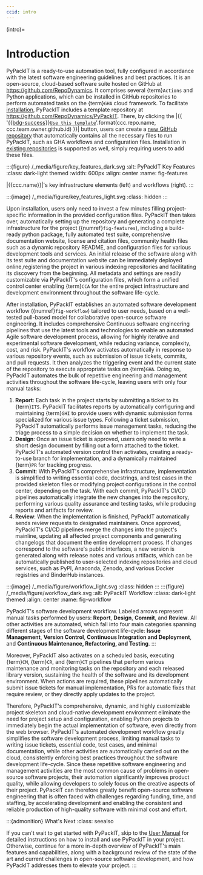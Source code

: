 ```yaml
---
ccid: intro
---
```


(intro)=
# Introduction

PyPackIT is a ready-to-use automation tool,
fully configured in accordance with the
latest software engineering guidelines and best practices.
It is an open-source, cloud-based software suite
hosted on GitHub at https://github.com/RepoDynamics.
It comprises several {term}`Actions` and Python applications,
which can be installed in GitHub repositories
to perform automated tasks on the {term}`GHA` cloud framework.
To facilitate [installation](#install), PyPackIT includes a template repository at
https://github.com/RepoDynamics/PyPackIT.
There, by clicking the
|{{ '[{{bdg-success}}`Use this template`](https://github.com/new?template_name={}&template_owner={})'.format(ccc.repo.name, ccc.team.owner.github.id) }}|
button, users can create a [new GitHub repository](#install-new)
that automatically contains all the necessary files to run PyPackIT,
such as GHA workflows and configuration files.
Installation in [existing repositories](#install-existing) is supported as well,
simply requiring users to add these files.


:::{figure} /_media/figure/key_features_dark.svg
:alt: PyPackIT Key Features
:class: dark-light themed
:width: 600px
:align: center
:name: fig-features

|{{ccc.name}}|'s key infrastructure elements (left) and workflows (right).
:::

:::{image} /_media/figure/key_features_light.svg
:class: hidden
:::


Upon installation, users only need to invest a few minutes
filling project-specific information in the provided configuration files.
PyPackIT then takes over, automatically setting up the repository
and generating a complete infrastructure for the project ({numref}`fig-features`),
including a build-ready python package,
fully automated test suite,
comprehensive documentation website,
license and citation files,
community health files such as a dynamic repository README,
and configuration files for various development tools and services.
An initial release of the software along with its test suite and documentation website
can be immediately deployed online,registering the project in various indexing repositories
and facilitating its discovery from the beginning.
All metadata and settings are readily customizable via PyPackIT's configuration files,
which form a unified control center enabling {term}`CCA`
for the entire project infrastructure and development environment
throughout the software life-cycle.

After installation, PyPackIT establishes an automated
software development workflow ({numref}`fig-workflow`) tailored to user needs,
based on a well-tested pull-based model
for collaborative open-source software engineering.
It includes comprehensive Continuous software engineering pipelines
that use the latest tools and technologies
to enable an automated Agile software development process,
allowing for highly iterative and experimental software development,
while reducing variance, complexity, cost, and risk.
PyPackIT's workflow activates automatically in response to various repository events,
such as submission of issue tickets, commits, and pull requests.
It then analyzes the triggering event and the current state of the repository
to execute appropriate tasks on {term}`GHA`.
Doing so, PyPackIT automates the bulk of repetitive engineering and management activities
throughout the software life-cycle, leaving users with only four manual tasks:

1. **Report**: Each task in the project starts by submitting a ticket to its {term}`ITS`.
   PyPackIT facilitates reports by automatically configuring and maintaining {term}`GHI`
   to provide users with dynamic submission forms specialized for various issue types.
   Following a ticket submission, PyPackIT automatically performs issue management tasks,
   reducing the triage process to a simple decision on whether to implement the task.
2. **Design**: Once an issue ticket is approved,
   users only need to write a short design document
   by filling out a form attached to the ticket.
   PyPackIT's automated version control then activates,
   creating a ready-to-use branch for implementation,
   and a dynamically maintained {term}`PR` for tracking progress.
3. **Commit**: With PyPackIT's comprehensive infrastructure,
   implementation is simplified to writing essential code, docstrings,
   and test cases in the provided skeleton files
   or modifying project configurations in the control center, depending on the task.
   With each commit, PyPackIT's CI/CD pipelines
   automatically integrate the new changes into the repository,
   performing various quality assurance and testing tasks,
   while producing reports and artifacts for review.
4. **Review**: When the implementation is finished,
   PyPackIT automatically sends review requests to designated maintainers.
   Once approved, PyPackIT's CI/CD pipelines merge the changes into the project's mainline,
   updating all affected project components and
   generating changelogs that document the entire development process.
   If changes correspond to the software's public interfaces,
   a new version is generated along with release notes and various artifacts,
   which can be automatically published to user-selected indexing repositories and cloud services,
   such as PyPI, Anaconda, Zenodo, and various Docker registries and BinderHub instances.


:::{image} /_media/figure/workflow_light.svg
:class: hidden
:::
:::{figure} /_media/figure/workflow_dark.svg
:alt: PyPackIT Workflow
:class: dark-light themed
:align: center
:name: fig-workflow

PyPackIT's software development workflow.
Labeled arrows represent manual tasks performed by users:
**Report**, **Design**, **Commit**, and **Review**.
All other activities are automated,
which fall into four main categories
spanning different stages of the software development life-cycle:
**Issue Management**, **Version Control**, **Continuous Integration and Deployment**,
and **Continuous Maintenance, Refactoring, and Testing**.
:::


Moreover, PyPackIT also activates on a scheduled basis,
executing {term}`CM`, {term}`CR`, and {term}`CT` pipelines
that perform various maintenance and monitoring tasks
on the repository and each released library version,
sustaining the health of the software and its development environment.
When actions are required, these pipelines automatically submit
issue tickets for manual implementation,
PRs for automatic fixes that require review,
or they directly apply updates to the project.

Therefore, PyPackIT's comprehensive, dynamic, and highly customizable project skeleton
and cloud-native development environment eliminate the need for project setup and configuration,
enabling Python projects to immediately begin the actual implementation of software,
even directly from the web browser.
PyPackIT's automated development workflow greatly simplifies the software development process,
limiting manual tasks to writing issue tickets, essential code, test cases, and minimal documentation,
while other activities are automatically carried out on the cloud,
consistently enforcing best practices throughout the software development life-cycle.
Since these repetitive software engineering and management activities are
the most common cause of problems in open-source software projects,
their automation significantly improves product quality,
while allowing developers to solely focus on the creative aspects of their project.
PyPackIT can therefore greatly benefit open-source software engineering
that is often faced with challenges regarding funding, time, and staffing,
by accelerating development and enabling the consistent and reliable production
of high-quality software with minimal cost and effort.


:::{admonition} What's Next
:class: seealso

If you can't wait to get started with PyPackIT,
skip to the [User Manual](#manual) for detailed instructions
on how to install and use PyPackIT in your project.
Otherwise, continue for a more in-depth overview of PyPackIT's
main features and capabilities, along with a
background review of the state of the art
and current challenges in open-source software development,
and how PyPackIT addresses them to elevate your project.
:::
